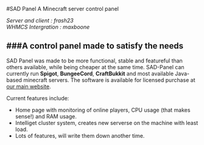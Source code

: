 #SAD Panel
A Minecraft server control panel

  *Server and client  : frash23*  
  *WHMCS Intergration : maxboone*



###A control panel made to satisfy the needs
---
  SAD Panel was made to be more functional, stable and featureful than others available, while being cheaper at the same time.
  SAD-Panel can currently run **Spigot**, **BungeeCord**, **CraftBukkit** and most available Java-based minecraft servers.
  The software is available for licensed purchase at [our main website][main_page].
  
  Current features include:
  
  * Home page with monitoring of online players, CPU usage (that makes sense!) and RAM usage.
  * Intelliget cluster system, creates new serverse on the machine with least load.
  * Lots of features, will write them down another time.




[main_page]: https://sadpanel.co
